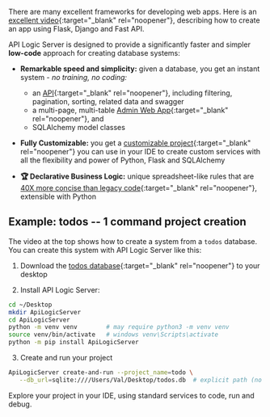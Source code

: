 There are many excellent frameworks for developing web apps.  Here is an [excellent video](https://www.youtube.com/watch?v=3vfum74ggHE&t=2s){:target="_blank" rel="noopener"}, describing how to create an app using Flask, Django and Fast API.

API Logic Server is designed to provide a significantly faster and simpler __low-code__ approach for creating database systems:

* __Remarkable speed and simplicity:__ given a database, you get an instant system  - _no training, no coding:_

    * an [API](https://valhuber.github.io/ApiLogicServer/Tutorial/#jsonapi-related-data-filtering-sorting-pagination-swagger){:target="_blank" rel="noopener"}, including filtering, pagination, sorting, related data and swagger
    * a multi-page, multi-table [Admin Web App](https://valhuber.github.io/ApiLogicServer/Tutorial/#admin-app-multi-page-multi-table-automatic-joins){:target="_blank" rel="noopener"}, and 
    * SQLAlchemy model classes

* __Fully Customizable:__ you get a [customizable project](https://valhuber.github.io/ApiLogicServer/Tutorial/#customize-and-debug){:target="_blank" rel="noopener"} you can use in your IDE to create custom services with all the flexibility and power of Python, Flask and SQLAlchemy

* __:trophy: Declarative Business Logic:__ unique spreadsheet-like rules that are [40X more concise than legacy code](https://valhuber.github.io/ApiLogicServer/Logic-Why/#customize-and-debug){:target="_blank" rel="noopener"}, extensible with Python

## Example: todos  -- 1 command project creation

The video at the top shows how to create a system from a `todos` database.  You can create this system with API Logic Server like this:

1. Download the [todos database](https://github.com/valhuber/ApiLogicServer/blob/main/examples/dbs/todos.db){:target="_blank" rel="noopener"} to your desktop

2. Install API Logic Server:

```bash title="Install API Logic Server  &nbsp;&nbsp;&nbsp;&nbsp;&nbsp; (also available for Docker)"
cd ~/Desktop
mkdir ApiLogicServer
cd ApiLogicServer
python -m venv venv        # may require python3 -m venv venv
source venv/bin/activate   # windows venv\Scripts\activate
python -m pip install ApiLogicServer
```
3. Create and run your project
```bash title="Create and Run todos project"
ApiLogicServer create-and-run --project_name=todo \
   --db_url=sqlite:////Users/Val/Desktop/todos.db  # explicit path (no ~)
```

Explore your project in your IDE, using standard services to code, run and debug.